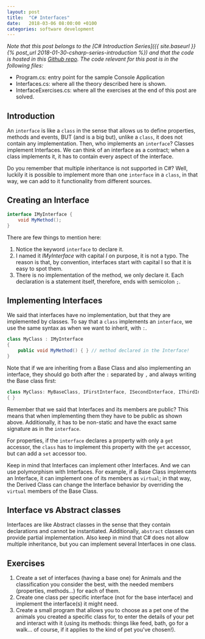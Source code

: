 ```yaml
---
layout: post
title:  "C# Interfaces"
date:   2018-03-06 08:00:00 +0100
categories: software development
---
```

*Note that this post belongs to the [C# Introduction Series]({{ site.baseurl }}{% post_url 2018-01-30-csharp-series-introduction %}) and that the code is hosted in this [Github repo](https://github.com/nereolopez/csharp-intro).
The code relevant for this post is in the following files:*
- Program.cs: entry point for the sample Console Application
- Interfaces.cs: where all the theory described here is shown.
- InterfaceExercises.cs: where all the exercises at the end of this post are solved.

## Introduction

An `interface` is like a `class` in the sense that allows us to define properties, methods and events, BUT (and is a big but), unlike a `class`, it does not contain any implementation. Then, who implements an `interface`? Classes implement Interfaces. We can think of an interface as a contract; when a class implements it, it has to contain every aspect of the interface.

Do you remember that multiple inheritance is not supported in C#? Well, luckily it is possible to implement more than one `interface` in a `class`, in that way, we can add to it functionality from different sources.

## Creating an Interface

```csharp
interface IMyInterface {
    void MyMethod();
}
```
There are few things to mention here:
1. Notice the keyword `interface` to declare it.
2. I named it *IMyInterface* with capital *I* on purpose, it is not a typo. The reason is that, by convention, interfaces start with capital I so that it is easy to spot them.
3. There is no implementation of the method, we only declare it. Each declaration is a statement itself, therefore, ends with semicolon `;`.

## Implementing Interfaces
We said that interfaces have no implementation, but that they are implemented by classes. To say that a `class` implements an `interface`, we use the same syntax as when we want to inherit, with `:`.

```csharp
class MyClass : IMyInterface
{
    public void MyMethod() { } // method declared in the Interface!
}
```

Note that if we are inheriting from a Base Class and also implementing an interface, they should go both after the `:` separated by `,` and always writing the Base class first:

```csharp
class MyClass: MyBaseClass, IFirstInterface, ISecondInterface, IThirdInterface
{ }
```

Remember that we said that Interfaces and its members are public? This means that when implementing them they have to be public as shown above. Additionally, it has to be non-static and have the exact same signature as in the `interface`.

For properties, if the `interface` declares a property with only a `get` accessor, the `class` has to implement this property with the `get` accessor, but can add a `set` accessor too.

Keep in mind that Interfaces can implement other Interfaces. And we can use polymorphism with Interfaces. For example, if a Base Class implements an Interface, it can implement one of its members as `virtual`; in that way, the Derived Class can change the Interface behavior by overriding the `virtual` members of the Base Class.

## Interface vs Abstract classes
Interfaces are like Abstract classes in the sense that they contain declarations and cannot be instantiated. Additionally, `abstract` classes can provide partial implementation. Also keep in mind that C# does not allow multiple inheritance, but you can implement several Interfaces in one class.

## Exercises
1. Create a set of interfaces (having a base one) for Animals and the classification you consider the best, with the needed members (properties, methods...) for each of them.
2. Create one class per specific interface (not for the base interface) and implement the interface(s) it might need.
3. Create a small program that allows you to choose as a pet one of the animals you created a specific class for, to enter the details of your pet and interact with it (using its methods: things like feed, bath, go for a walk... of course, if it applies to the kind of pet you've chosen!).